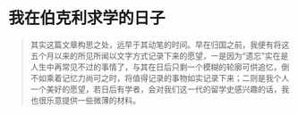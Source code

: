# 我在伯克利求学的日子
> 其实这篇文章构思之处，远早于其动笔的时间。早在归国之前，我便有将这五个月以来的所见所闻以文字方式记录下来的愿望，一是因为“遗忘”实在是人生中再常见不过的事情了，与其在日后只剩一个模糊的轮廓可供追忆，倒不如乘着记忆力尚可之时，将值得记录的事物如实记录下来；二则是我个人一个美好的愿望，若日后有学者，会对我们这一代的留学史感兴趣的话，我也很乐意提供一些微薄的材料。
